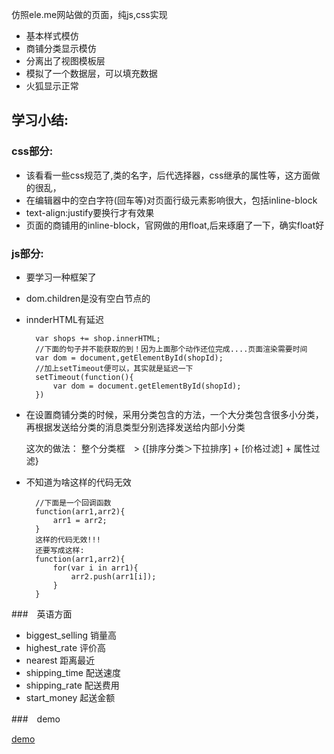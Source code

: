 仿照ele.me网站做的页面，纯js,css实现

* 基本样式模仿
* 商铺分类显示模仿
* 分离出了视图模板层
* 模拟了一个数据层，可以填充数据
* 火狐显示正常

## 学习小结:

### css部分:

* 该看看一些css规范了,类的名字，后代选择器，css继承的属性等，这方面做的很乱，
* 在编辑器中的空白字符(回车等)对页面行级元素影响很大，包括inline-block
* text-align:justify要换行才有效果
* 页面的商铺用的inline-block，官网做的用float,后来琢磨了一下，确实float好

### js部分:

* 要学习一种框架了
* dom.children是没有空白节点的
* innderHTML有延迟
    
        var shops += shop.innerHTML;
        //下面的句子并不能获取的到！因为上面那个动作还位完成....页面渲染需要时间
        var dom = document,getElementById(shopId);
        //加上setTimeout便可以，其实就是延迟一下
        setTimeout(function(){
            var dom = document.getElementById(shopId);
        })  

* 在设置商铺分类的时候，采用分类包含的方法，一个大分类包含很多小分类，再根据发送给分类的消息类型分别选择发送给内部小分类
    
    这次的做法：
        整个分类框　> {[排序分类＞下拉排序] + [价格过滤] + 属性过滤}       

* 不知道为啥这样的代码无效
        
        //下面是一个回调函数
        function(arr1,arr2){
            arr1 = arr2;
        }          
        这样的代码无效!!!
        还要写成这样:
        function(arr1,arr2){
            for(var i in arr1){
                arr2.push(arr1[i]);
            }
        }        



###　英语方面
* biggest_selling 销量高
* highest_rate 评价高
* nearest 距离最近
* shipping_time 配送速度
* shipping_rate 配送费用
* start_money 起送金额


###　demo

[demo](./images/demo.png)




